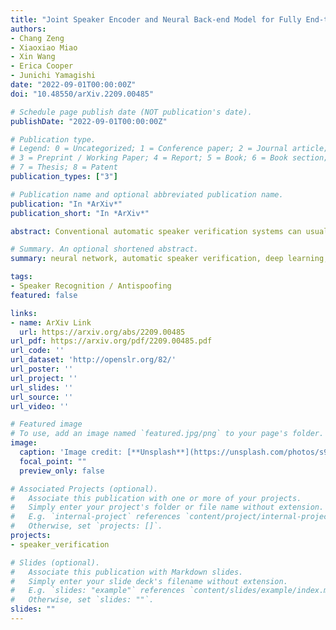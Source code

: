 ```yaml
---
title: "Joint Speaker Encoder and Neural Back-end Model for Fully End-to-End Automatic Speaker Verification with Multiple Enrollment Utterances"
authors:
- Chang Zeng
- Xiaoxiao Miao
- Xin Wang
- Erica Cooper
- Junichi Yamagishi
date: "2022-09-01T00:00:00Z"
doi: "10.48550/arXiv.2209.00485"

# Schedule page publish date (NOT publication's date).
publishDate: "2022-09-01T00:00:00Z"

# Publication type.
# Legend: 0 = Uncategorized; 1 = Conference paper; 2 = Journal article;
# 3 = Preprint / Working Paper; 4 = Report; 5 = Book; 6 = Book section;
# 7 = Thesis; 8 = Patent
publication_types: ["3"]

# Publication name and optional abbreviated publication name.
publication: "In *ArXiv*"
publication_short: "In *ArXiv*"

abstract: Conventional automatic speaker verification systems can usually be decomposed into a front-end model such as time delay neural network (TDNN) for extracting speaker embeddings and a back-end model such as statistics-based probabilistic linear discriminant analysis (PLDA) or neural network-based neural PLDA (NPLDA) for similarity scoring. However, the sequential optimization of the front-end and back-end models may lead to a local minimum, which theoretically prevents the whole system from achieving the best optimization. Although some methods have been proposed for jointly optimizing the two models, such as the generalized end-to-end (GE2E) model and NPLDA E2E model, all of these methods are designed for use with a single enrollment utterance. In this paper, we propose a new E2E joint method for speaker verification especially designed for the practical case of multiple enrollment utterances. In order to leverage the intra-relationship among multiple enrollment utterances, our model comes equipped with frame-level and utterance-level attention mechanisms. We also utilize several data augmentation techniques, including conventional noise augmentation using MUSAN and RIRs datasets and a unique speaker embedding-level mixup strategy for better optimization.

# Summary. An optional shortened abstract.
summary: neural network, automatic speaker verification, deep learning, attention, data augmentation.

tags:
- Speaker Recognition / Antispoofing
featured: false

links:
- name: ArXiv Link
  url: https://arxiv.org/abs/2209.00485
url_pdf: https://arxiv.org/pdf/2209.00485.pdf
url_code: ''
url_dataset: 'http://openslr.org/82/'
url_poster: ''
url_project: ''
url_slides: ''
url_source: ''
url_video: ''

# Featured image
# To use, add an image named `featured.jpg/png` to your page's folder. 
image:
  caption: 'Image credit: [**Unsplash**](https://unsplash.com/photos/s9CC2SKySJM)'
  focal_point: ""
  preview_only: false

# Associated Projects (optional).
#   Associate this publication with one or more of your projects.
#   Simply enter your project's folder or file name without extension.
#   E.g. `internal-project` references `content/project/internal-project/index.md`.
#   Otherwise, set `projects: []`.
projects:
- speaker_verification

# Slides (optional).
#   Associate this publication with Markdown slides.
#   Simply enter your slide deck's filename without extension.
#   E.g. `slides: "example"` references `content/slides/example/index.md`.
#   Otherwise, set `slides: ""`.
slides: ""
---
```


<!-- {{% callout note %}}
Click the _Cite_ button above to demo the feature to enable visitors to import publication metadata into their reference management software.
{{% /callout %}} -->

<!-- Supplementary notes can be added here, including [code, math, and images](https://wowchemy.com/docs/writing-markdown-latex/). -->
